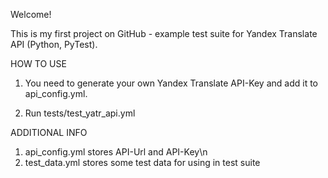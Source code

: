 Welcome!

This is my first project on GitHub - example test suite for Yandex Translate API (Python, PyTest).


HOW TO USE

1. You need to generate your own Yandex Translate API-Key and add it to api_config.yml.

2. Run tests/test_yatr_api.yml


ADDITIONAL INFO

1. api_config.yml stores API-Url and API-Key\n 
2. test_data.yml stores some test data for using in test suite


